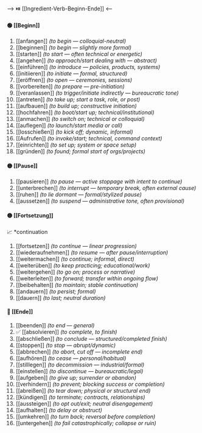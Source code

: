 --> ⏯️ [[Ingredient-Verb-Beginn-Ende]] <--

#### 🟢 [[Beginn]]  
1) [[anfangen]] *(to begin — colloquial-neutral)*  
2) [[beginnen]] *(to begin — slightly more formal)*  
3) [[starten]] *(to start — often technical or energetic)*  
4) [[angehen]] *(to approach/start dealing with — abstract)*  
5) [[einführen]] *(to introduce — policies, products, systems)*  
6) [[initiieren]] *(to initiate — formal, structured)*  
7) [[eröffnen]] *(to open — ceremonies, sessions)*  
8) [[vorbereiten]] *(to prepare — pre-initiation)*  
9) [[veranlassen]] *(to trigger/initiate indirectly — bureaucratic tone)*  
10) [[antreten]] *(to take up; start a task, role, or post)*  
11) [[aufbauen]] *(to build up; constructive initiation)*  
12) [[hochfahren]] *(to boot/start up; technical/institutional)*  
13) [[anmachen]] *(to switch on; technical or colloquial)*  
14) [[auflegen]] *(to launch/start media or call)*  
15) [[losschießen]] *(to kick off; dynamic, informal)*  
16) [[Aufrufen]] *(to invoke/start; technical, command context)*  
17) [[einrichten]] *(to set up; system or space setup)*  
18) [[gründen]] *(to found; formal start of orgs/projects)*  

#### 🟡 [[Pause]]  
1) [[pausieren]] *(to pause — active stoppage with intent to continue)*  
2) [[unterbrechen]] *(to interrupt — temporary break, often external cause)*  
3) [[ruhen]] *(to lie dormant — formal/stylized pause)*  
4) [[aussetzen]] *(to suspend — administrative tone, often provisional)*  
#### 🟡 [[Fortsetzung]]  
📈 *continuation
1) [[fortsetzen]] *(to continue — linear progression)*  
2) [[wiederaufnehmen]] *(to resume — after pause/interruption)*
3) [[weitermachen]] *(to continue; informal, direct)*  
4) [[weiterüben]] *(to keep practicing; educational/work)*  
5) [[weitergehen]] *(to go on; process or narrative)*  
6) [[weiterleiten]] *(to forward; transfer within ongoing flow)*  
7) [[beibehalten]] *(to maintain; stable continuation)*  
8) [[andauern]] *(to persist; formal)*  
9) [[dauern]] *(to last; neutral duration)*  

#### 🔴 [[Ende]]  
1) [[beenden]] *(to end — general)*  
2) ✅ [[absolvieren]] *(to complete, to finish)*
3) [[abschließen]] *(to conclude — structured/completed finish)*  
4) [[stoppen]] *(to stop — abrupt/dynamic)*  
5) [[abbrechen]] *(to abort, cut off — incomplete end)*  
6) [[aufhören]] *(to cease — personal/habitual)*  
7) [[stilllegen]] *(to decommission — industrial/formal)*  
8) [[einstellen]] *(to discontinue — bureaucratic/legal)*  
9) [[aufgeben]] *(to give up; surrender or abandon)*  
10) [[verhindern]] *(to prevent; blocking success or completion)*  
11) [[abreißen]] *(to tear down; physical or structural end)*  
12) [[kündigen]] *(to terminate; contracts, relationships)*  
13) [[aussteigen]] *(to opt out/exit; neutral disengagement)*  
14) [[aufhalten]] *(to delay or obstruct)*  
15) [[umkehren]] *(to turn back; reversal before completion)*  
16) [[untergehen]] *(to fail catastrophically; collapse or ruin)*  